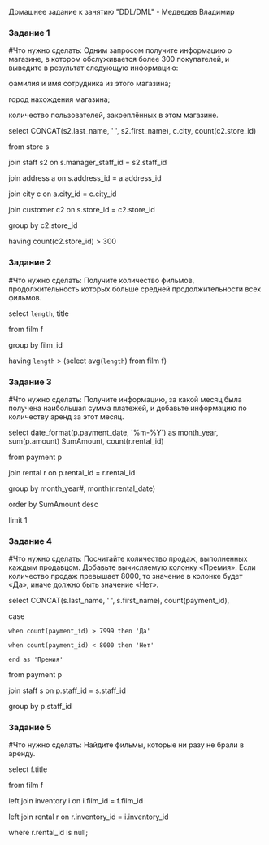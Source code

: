Домашнее задание к занятию "DDL/DML" - Медведев Владимир


### Задание 1

#Что нужно сделать:
Одним запросом получите информацию о магазине, в котором обслуживается более 300 покупателей, и выведите в результат следующую информацию:

фамилия и имя сотрудника из этого магазина;

город нахождения магазина;

количество пользователей, закреплённых в этом магазине.


select CONCAT(s2.last_name, ' ', s2.first_name), c.city, count(c2.store_id)  

from store s 

join staff s2 on s.manager_staff_id = s2.staff_id

join address a on s.address_id  = a.address_id 

join city c on a.city_id = c.city_id  

join customer c2 on s.store_id = c2.store_id 

group by c2.store_id 

having  count(c2.store_id) > 300

### Задание 2

#Что нужно сделать:
Получите количество фильмов, продолжительность которых больше средней продолжительности всех фильмов.


select `length`, title

from film f 

group by film_id 

having `length` > (select avg(`length`) from film f)

### Задание 3

#Что нужно сделать:
Получите информацию, за какой месяц была получена наибольшая сумма платежей, и добавьте информацию по количеству аренд за этот месяц.

select date_format(p.payment_date, '%m-%Y') as month_year, sum(p.amount) SumAmount, count(r.rental_id)

from payment p

join rental r on p.rental_id = r.rental_id

group by month_year#, month(r.rental_date)

order by SumAmount desc 

limit 1

### Задание 4

#Что нужно сделать:
Посчитайте количество продаж, выполненных каждым продавцом. Добавьте вычисляемую колонку «Премия». Если количество продаж превышает 8000, то значение в колонке будет «Да», иначе должно быть значение «Нет».

select CONCAT(s.last_name, ' ', s.first_name), count(payment_id), 

case

	when count(payment_id) > 7999 then 'Да'

	when count(payment_id) < 8000 then 'Нет'

	end as 'Премия'

from payment p

join staff s on p.staff_id = s.staff_id 

group by p.staff_id 


### Задание 5

#Что нужно сделать:
Найдите фильмы, которые ни разу не брали в аренду.

select  f.title

from film f

left join inventory i on i.film_id = f.film_id

left join rental r on r.inventory_id = i.inventory_id

where r.rental_id is null;
